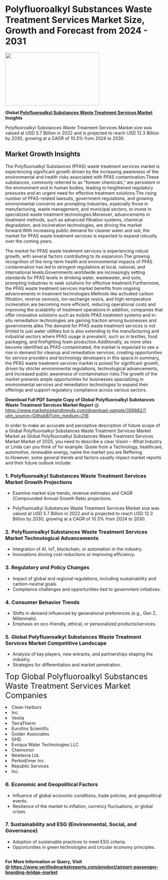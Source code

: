 <H1>Polyfluoroalkyl Substances Waste Treatment Services Market Size, Growth and Forecast from 2024 - 2031</H1><img class="aligncenter size-medium wp-image-584254" src="https://thirdeyenews.in/wp-content/uploads/2024/09/Global-Market-Research-300x168.jpeg" alt="" width="300" height="168" /><p><strong>Global&nbsp;<a href="https://www.marketsizeandtrends.com/download-sample/356682/?utm_source=Github8j?utm_medium=216">Polyfluoroalkyl Substances Waste Treatment Services Market</a> Insights</strong></p><p>Polyfluoroalkyl Substances Waste Treatment Services Market size was valued at USD 5.7 Billion in 2022 and is projected to reach USD 12.3 Billion by 2030, growing at a CAGR of 10.3% from 2024 to 2030.</p><p><h2>Market Growth Insights</h2> <p>The Polyfluoroalkyl Substances (PFAS) waste treatment services market is experiencing significant growth driven by the increasing awareness of the environmental and health risks associated with PFAS contamination.These substances, commonly referred to as "forever chemicals," are persistent in the environment and in human bodies, leading to heightened regulatory pressures and an urgent need for effective treatment solutions.The rising number of PFAS-related lawsuits, government regulations, and growing environmental concerns are prompting industries, especially those in manufacturing, waste management, and municipal sectors, to invest in specialized waste treatment technologies.Moreover, advancements in treatment methods, such as advanced filtration systems, chemical degradation, and incineration technologies, are driving the market forward.With increasing public demand for cleaner water and soil, the market for PFAS waste treatment services is expected to expand robustly over the coming years.</p> <p>The market for PFAS waste treatment services is experiencing robust growth, with several factors contributing to its expansion.The growing recognition of the long-term health and environmental impacts of PFAS contamination has led to stringent regulations at local, national, and international levels.Governments worldwide are increasingly setting standards for PFAS levels in drinking water, wastewater, and soils, prompting industries to seek solutions for effective treatment.Furthermore, the PFAS waste treatment services market benefits from ongoing advancements in treatment technologies.Methods like activated carbon filtration, reverse osmosis, ion-exchange resins, and high-temperature incineration are becoming more efficient, reducing operational costs and improving the scalability of treatment operations.In addition, companies that offer innovative solutions such as mobile PFAS treatment systems and in-situ remediation technologies are gaining traction among businesses and governments alike.The demand for PFAS waste treatment services is not limited to just water utilities but is also extending to the manufacturing and industrial sectors where PFAS usage is prevalent, such as in textiles, food packaging, and firefighting foam production.Additionally, as more sites become identified as PFAS-contaminated, the market is expected to see a rise in demand for cleanup and remediation services, creating opportunities for service providers and technology developers in this space.In summary, the PFAS waste treatment services market is poised for significant growth, driven by stricter environmental regulations, technological advancements, and increased public awareness of contamination risks.The growth of the market presents ample opportunities for businesses specializing in environmental services and remediation technologies to expand their offerings and support regulatory compliance across various sectors.</p> <p><span class=""><strong>Download Full PDF Sample Copy of Global Polyfluoroalkyl Substances Waste Treatment Services Market Report</strong> @ <a href="https://www.marketsizeandtrends.com/download-sample/356682/?utm_source=Github8j?utm_medium=216" target="_blank">https://www.marketsizeandtrends.com/download-sample/356682/?utm_source=Github8j?utm_medium=216</a></span></p><p>In order to make an accurate and perceptive description of future scope of a Global&nbsp;Polyfluoroalkyl Substances Waste Treatment Services Market Market as Global&nbsp;Polyfluoroalkyl Substances Waste Treatment Services Market Market of 2025, you need to describe a clear Vision &ndash; What Industry or Linda can you think of for example: Quote from a Technology, healthcare, automotive, renewable energy, name the market you are Reffering to.However, some general trends and factors usually impact market reports and their future outlook include:</p><h3>1.&nbsp;<strong>Polyfluoroalkyl Substances Waste Treatment Services Market Growth Projections</strong></h3><ul><li>Examine market size trends, revenue estimates and CAGR (Compounded Annual Growth Rate) projections.</li><li><p>Polyfluoroalkyl Substances Waste Treatment Services Market size was valued at USD 5.7 Billion in 2022 and is projected to reach USD 12.3 Billion by 2030, growing at a CAGR of 10.3% from 2024 to 2030.</p></li></ul><h3>2.&nbsp;<strong>Polyfluoroalkyl Substances Waste Treatment Services Market Technological Advancements</strong></h3><ul><li>Integration of AI, IoT, blockchain, or automation in the industry.</li><li>Innovations driving cost reductions or improving efficiency.</li></ul><h3>3.&nbsp;<strong>Regulatory and Policy Changes</strong></h3><ul><li>Impact of global and regional regulations, including sustainability and carbon-neutral goals.</li><li>Compliance challenges and opportunities tied to government initiatives.</li></ul><h3>4.&nbsp;<strong>Consumer Behavior Trends</strong></h3><ul><li>Shifts in demand influenced by generational preferences (e.g., Gen Z, Millennials).</li><li>Emphasis on eco-friendly, ethical, or personalized products/services.</li></ul><h3>5.&nbsp;<strong>Global Polyfluoroalkyl Substances Waste Treatment Services Market Competitive Landscape</strong></h3><ul><li>Analysis of key players, new entrants, and partnerships shaping the industry.</li><li>Strategies for differentiation and market penetration.</li></ul><p data-pm-slice="1 1 []"><span style="color: inherit; font-family: inherit; font-size: 25px;">Top Global Polyfluoroalkyl Substances Waste Treatment Services Market Companies</span></p><div class="" data-test-id=""><p><li>Clean Harbors</li><li> Inc.</li><li> Veolia</li><li> TerraTherm</li><li> Eurofins Scientific</li><li> Golder Associates</li><li> GHD</li><li> Evoqua Water Technologies LLC</li><li> Chemviron</li><li> Newterra Ltd.</li><li> PerkinElmer Inc.</li><li> Republic Services</li><li> Inc.</li></p></div><h3>6.&nbsp;<strong>Economic and Geopolitical Factors</strong></h3><ul><li>Influence of global economic conditions, trade policies, and geopolitical events.</li><li>Resilience of the market to inflation, currency fluctuations, or global crises.</li></ul><h3>7.&nbsp;<strong>Sustainability and ESG (Environmental, Social, and Governance)</strong></h3><ul><li>Adoption of sustainable practices to meet ESG criteria.</li><li>Opportunities in green technologies and circular economy principles.</li></ul><h2><strong style="font-size: 14px;">For More Information or Query, Visit @&nbsp;</strong><a style="background-color: #ffffff; font-size: 14px;" href="https://www.marketsizeandtrends.com/report/polyfluoroalkyl-substances-waste-treatment-services-market/" target="_blank">https://www.verifiedmarketreports.com/product/airport-passenger-boarding-bridge-market</a></h2>